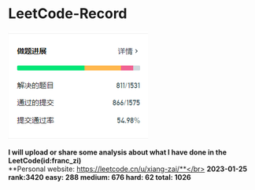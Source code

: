 # LeetCode-Record

![](https://raw.githubusercontent.com/FrancsXiang/myImgBed/master/img/1.PNG)

**I will upload or share some analysis about what I have done in the LeetCode(id:franc_zi)**</br>
**Personal website: https://leetcode.cn/u/xiang-zai/**</br>
**2023-01-25 rank:3420 easy: 288 medium: 676 hard: 62 total: 1026**</br>

